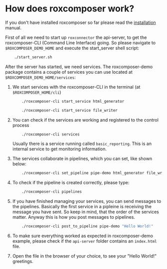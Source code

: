 # How does roxcomposer work?

If you don't have installed roxcomposer so far please read the [installation](installation.md) manual.

First of all we need to start up `roxconnector` the api-server, to get the roxcomposer-CLI (Command Line Interface) going. So 
please navigate to `$ROXCOMPOSER_DEMO_HOME` and execute the start\_server shell script:
```bash
	./start_server.sh
``` 

After the server has started, we need services. The roxcomposer-demo package contains a couple of services you can use 
located at `$ROXCOMPOSER_DEMO_HOME/services`: 

1. We start services with the roxcomposer-CLI in the terminal (at `$ROXCOMPOSER_HOME/cli`)

	```bash
		./roxcomposer-cli start_service html_generator
	```
	```bash 
		./roxcomposer-cli start_service file_writer
	```
2. You can check if the services are working and registered to the control process
	```bash
		./roxcomposer-cli services
	```
	Usually there is a service running called `basic_reporting`. This is an internal service to get monitoring 
	information.
3. The services collaborate in pipelines, which you can set, like shown below:
	```bash
		./roxcomposer-cli set_pipeline pipe-demo html_generator file_writer
	```
4. To check if the pipeline is created correctly, please type:
	```bash
		./roxcomposer-cli pipelines
	```
5. If you have finished managing your services, you can send messages to the pipelines. Basically the first service in
	a pipleine is receiving the message you have sent. So keep in mind, that the order of the services matter. Anyway
	this is how you post messages to pipelines.
	```bash
		./roxcomposer-cli post_to_pipeline pipe-demo "Hello World!"
	```
6. To make sure everything worked as expected in roxcomposer-demo example, please check if the `api-server` folder contains
	an `index.html` file.
7. Open the file in the browser of your choice, to see your "Hello World!" greetings.


